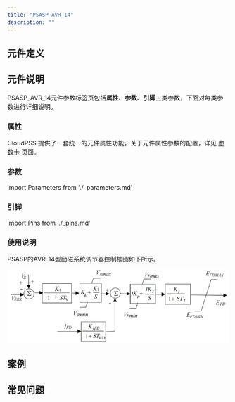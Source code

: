 ```yaml
---
title: "PSASP_AVR_14"
description: ""
---
```


## 元件定义

## 元件说明

PSASP\_AVR\_14元件参数标签页包括**属性**、**参数**、**引脚**三类参数，下面对每类参数进行详细说明。

### 属性

CloudPSS 提供了一套统一的元件属性功能，关于元件属性参数的配置，详见 [参数卡](docs/documents/software/10-xstudio/20-simstudio/40-workbench/20-function-zone/30-design-tab/30-param-panel/index.md) 页面。

### 参数

import Parameters from './_parameters.md'

<Parameters/>

### 引脚

import Pins from './_pins.md'

<Pins/>

### 使用说明
PSASP的AVR-14型励磁系统调节器控制框图如下所示。

![等效图](./PSASP_AVR_14.png)

## 案例

## 常见问题

